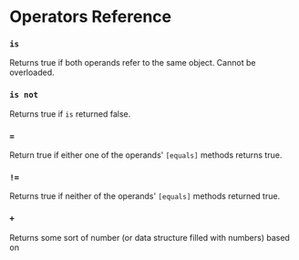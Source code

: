 # Operators Reference

### `is`

Returns true if both operands refer to the same object. Cannot be overloaded.

### `is not`

Returns true if `is` returned false.

### `=`

Return true if either one of the operands' `[equals]` methods returns true.

### `!=`

Returns true if neither of the operands' `[equals]` methods returned true.

### `+`

Returns some sort of number (or data structure filled with numbers) based on